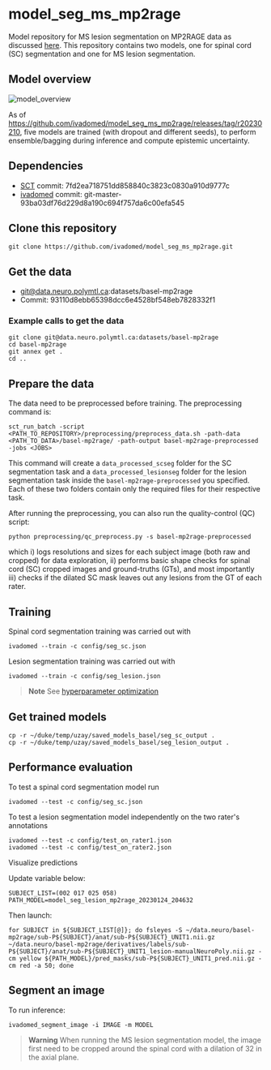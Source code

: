 # model_seg_ms_mp2rage

Model repository for MS lesion segmentation on MP2RAGE data as discussed [here](https://github.com/ivadomed/ivadomed/issues/821).
This repository contains two models, one for spinal cord (SC) segmentation and one for MS lesion segmentation.

## Model overview 

![model_overview](https://github.com/ivadomed/model_seg_ms_mp2rage/releases/download/r20211223/model_overview.png)

As of https://github.com/ivadomed/model_seg_ms_mp2rage/releases/tag/r20230210, five models are trained (with dropout and different seeds), to perform ensemble/bagging during inference and compute epistemic uncertainty.

## Dependencies

- [SCT](https://spinalcordtoolbox.com/) commit: 7fd2ea718751dd858840c3823c0830a910d9777c
- [ivadomed](https://ivadomed.org) commit: git-master-93ba03df76d229d8a190c694f757da6c00efa545

## Clone this repository

~~~
git clone https://github.com/ivadomed/model_seg_ms_mp2rage.git
~~~

## Get the data

- git@data.neuro.polymtl.ca:datasets/basel-mp2rage
- Commit: 93110d8ebb65398dcc6e4528bf548eb7828332f1

### Example calls to get the data

~~~
git clone git@data.neuro.polymtl.ca:datasets/basel-mp2rage
cd basel-mp2rage
git annex get .
cd ..
~~~
 
## Prepare the data

The data need to be preprocessed before training. The preprocessing command is:

~~~
sct_run_batch -script <PATH_TO_REPOSITORY>/preprocessing/preprocess_data.sh -path-data <PATH_TO_DATA>/basel-mp2rage/ -path-output basel-mp2rage-preprocessed -jobs <JOBS>
~~~

This command will create a `data_processed_scseg` folder for the SC segmentation task and a 
`data_processed_lesionseg` folder for the lesion segmentation task inside the `basel-mp2rage-preprocessed` 
you specified. Each of these two folders contain only the required files for their respective task.

After running the preprocessing, you can also run the quality-control (QC) script:
```
python preprocessing/qc_preprocess.py -s basel-mp2rage-preprocessed
```
which i) logs resolutions and sizes for each subject image (both raw and cropped) for data exploration, 
ii) performs basic shape checks for spinal cord (SC) cropped images and ground-truths (GTs), and 
most importantly iii) checks if the dilated SC mask leaves out any lesions from the GT of each rater.

## Training

Spinal cord segmentation training was carried out with
```
ivadomed --train -c config/seg_sc.json
```

Lesion segmentation training was carried out with
```
ivadomed --train -c config/seg_lesion.json
```

> **Note**
> See [hyperparameter optimization](https://github.com/ivadomed/model_seg_ms_mp2rage/issues/58)


## Get trained models

```
cp -r ~/duke/temp/uzay/saved_models_basel/seg_sc_output .
cp -r ~/duke/temp/uzay/saved_models_basel/seg_lesion_output .
```

## Performance evaluation

To test a spinal cord segmentation model run
```
ivadomed --test -c config/seg_sc.json
```

To test a lesion segmentation model independently on the two rater's annotations
```
ivadomed --test -c config/test_on_rater1.json
ivadomed --test -c config/test_on_rater2.json
```

Visualize predictions

Update variable below:
```
SUBJECT_LIST=(002 017 025 058)
PATH_MODEL=model_seg_lesion_mp2rage_20230124_204632
```
Then launch:
```
for SUBJECT in ${SUBJECT_LIST[@]}; do fsleyes -S ~/data.neuro/basel-mp2rage/sub-P${SUBJECT}/anat/sub-P${SUBJECT}_UNIT1.nii.gz ~/data.neuro/basel-mp2rage/derivatives/labels/sub-P${SUBJECT}/anat/sub-P${SUBJECT}_UNIT1_lesion-manualNeuroPoly.nii.gz -cm yellow ${PATH_MODEL}/pred_masks/sub-P${SUBJECT}_UNIT1_pred.nii.gz -cm red -a 50; done
```

## Segment an image

To run inference:
```
ivadomed_segment_image -i IMAGE -m MODEL
```

> **Warning**
> When running the MS lesion segmentation model, the image first need to be cropped around the spinal cord with a dilation of 32 in the axial plane.
